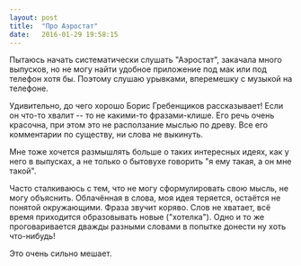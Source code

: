 ```yaml
---
layout: post
title:  "Про Аэростат"
date:   2016-01-29 19:58:15
---
```


Пытаюсь начать систематически слушать "Аэростат", закачала много выпусков, но не могу найти удобное приложение под мак или под телефон хотя бы.
Поэтому слушаю урывками, вперемешку с музыкой на телефоне.

Удивительно, до чего хорошо Борис Гребенщиков рассказывает! Если он что-то хвалит -- то не какими-то фразами-клише. Его речь очень красочна, при этом это не расползание мыслью по древу. Все его комментарии по существу, ни слова не выкинуть.

Мне тоже хочется размышлять больше о таких интересных идеях, как у него в выпусках, а не только о бытовухе говорить "я ему такая, а он мне такой".

Часто сталкиваюсь с тем, что не могу сформулировать свою мысль, не могу объяснить. Облачённая в слова, моя идея теряется, остаётся не понятой окружающими. Фраза звучит коряво. Слов не хватает, всё время приходится образовывать новые ("хотелка"). Одно и то же проговаривается дважды разными словами в попытке донести ну хоть что-нибудь!

Это очень сильно мешает.




